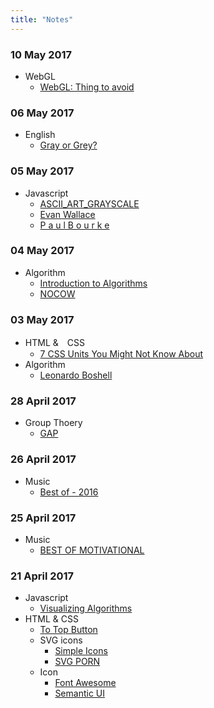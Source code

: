 ```yaml
---
title: "Notes"
---
```

### 10 May 2017
* WebGL
    * [WebGL: Thing to avoid][17]
### 06 May 2017
* English
	* [Gray or Grey?][16]

### 05 May 2017
* Javascript
	* [ASCII_ART_GRAYSCALE][14]
	* [Evan Wallace][15]
	* [P a u l   B o u r k e][13]
	
### 04 May 2017
* Algorithm
	* [Introduction to Algorithms][11]
	* [NOCOW][12]

### 03 May 2017
* HTML &　CSS
	* [7 CSS Units You Might Not Know About][9]
* Algorithm
	* [Leonardo Boshell][10]

### 28 April 2017
* Group Thoery
	* [GAP][8]

### 26 April 2017
* Music
	* [Best of - 2016][7]

### 25 April 2017
* Music
	* [BEST OF MOTIVATIONAL][6]

### 21 April 2017
* Javascript
	* [Visualizing Algorithms][1]
* HTML & CSS
	* [To Top Button][0]
	* SVG icons
		* [Simple Icons][2]
		* [SVG PORN][3]
	* Icon
		* [Font Awesome][4]
		* [Semantic UI][5]


[17]: https://developer.mozilla.org/en-US/docs/Web/API/WebGL_API/WebGL_best_practices
[16]: http://blog.dictionary.com/gray-or-grey/
[15]: http://madebyevan.com/
[14]: https://people.sc.fsu.edu/~jburkardt/data/ascii_art_grayscale/ascii_art_grayscale.html 
[13]: http://paulbourke.net/
[12]: http://www.nocow.cn/index.php/%E9%A6%96%E9%A1%B5
[11]: http://www.realtechsupport.org/UB/SR/algorithms/Cormen_Algorithms_3rd.pdf
[10]: http://lbv-pc.blogspot.com/
[9]: https://webdesign.tutsplus.com/articles/7-css-units-you-might-not-know-about--cms-22573
[8]: https://www.gap-system.org/Doc/Examples/rubik.html
[7]: http://www.killertracks.com/#!/themed-playlists.aspx?playlistId=2979
[6]: http://www.killertracks.com/#!/themed-playlists.aspx?playlistId=2548
[5]: https://semantic-ui.com/
[4]: http://fontawesome.io/
[3]: https://svgporn.com/
[2]: https://simpleicons.org/
[1]: https://bost.ocks.org/mike/algorithms/
[0]: https://www.w3schools.com/howto/howto_js_scroll_to_top.asp
